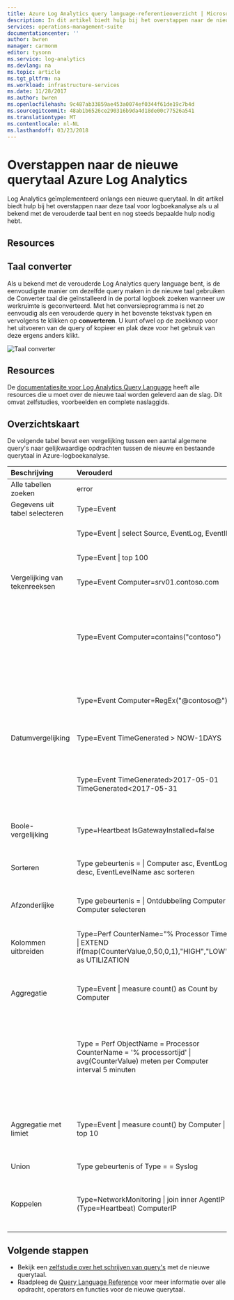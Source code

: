 ```yaml
---
title: Azure Log Analytics query language-referentieoverzicht | Microsoft Docs
description: In dit artikel biedt hulp bij het overstappen naar de nieuwe querytaal voor logboekanalyse als u al bekend met de verouderde taal bent.
services: operations-management-suite
documentationcenter: ''
author: bwren
manager: carmonm
editor: tysonn
ms.service: log-analytics
ms.devlang: na
ms.topic: article
ms.tgt_pltfrm: na
ms.workload: infrastructure-services
ms.date: 11/28/2017
ms.author: bwren
ms.openlocfilehash: 9c487ab33859ae453a0074ef0344f61de19c7b4d
ms.sourcegitcommit: 48ab1b6526ce290316b9da4d18de00c77526a541
ms.translationtype: MT
ms.contentlocale: nl-NL
ms.lasthandoff: 03/23/2018
---
```

# <a name="transitioning-to-azure-log-analytics-new-query-language"></a>Overstappen naar de nieuwe querytaal Azure Log Analytics
Log Analytics geïmplementeerd onlangs een nieuwe querytaal.  In dit artikel biedt hulp bij het overstappen naar deze taal voor logboekanalyse als u al bekend met de verouderde taal bent en nog steeds bepaalde hulp nodig hebt.

## <a name="resources"></a>Resources


## <a name="language-converter"></a>Taal converter

Als u bekend met de verouderde Log Analytics query language bent, is de eenvoudigste manier om dezelfde query maken in de nieuwe taal gebruiken de Converter taal die geïnstalleerd in de portal logboek zoeken wanneer uw werkruimte is geconverteerd.  Met het conversieprogramma is net zo eenvoudig als een verouderde query in het bovenste tekstvak typen en vervolgens te klikken op **converteren**.  U kunt ofwel op de zoekknop voor het uitvoeren van de query of kopieer en plak deze voor het gebruik van deze ergens anders klikt.

![Taal converter](media/log-analytics-log-search-upgrade/language-converter.png)


## <a name="resources"></a>Resources
De [documentatiesite voor Log Analytics Query Language](https://docs.loganalytics.io) heeft alle resources die u moet over de nieuwe taal worden geleverd aan de slag.  Dit omvat zelfstudies, voorbeelden en complete naslaggids.


## <a name="cheat-sheet"></a>Overzichtskaart

De volgende tabel bevat een vergelijking tussen een aantal algemene query's naar gelijkwaardige opdrachten tussen de nieuwe en bestaande querytaal in Azure-logboekanalyse.

| Beschrijving | Verouderd | nieuw |
|:--|:--|:--|
| Alle tabellen zoeken      | error | Zoek "error" (niet hoofdlettergevoelig) |
| Gegevens uit tabel selecteren | Type=Event |  Gebeurtenis |
|                        | Type=Event &#124; select Source, EventLog, EventID | Gebeurtenis &#124; project bron, EventLog, gebeurtenis-id |
|                        | Type=Event &#124; top 100 | Gebeurtenis &#124; 100 duren |
| Vergelijking van tekenreeksen      | Type=Event Computer=srv01.contoso.com   | Gebeurtenis &#124; waar Computer == "srv01.contoso.com" |
|                        | Type=Event Computer=contains("contoso") | Gebeurtenis &#124; waar Computer bevat 'contoso' (niet hoofdlettergevoelig)<br>Gebeurtenis &#124; waar Computer contains_cs 'Contoso' (hoofdlettergevoelig) |
|                        | Type=Event Computer=RegEx("@contoso@")  | Gebeurtenis &#124; Computer overeenkomt met de reguliere expressie '. *contoso*' |
| Datumvergelijking        | Type=Event TimeGenerated > NOW-1DAYS | Gebeurtenis &#124; waar TimeGenerated > ago(1d) |
|                        | Type=Event TimeGenerated>2017-05-01 TimeGenerated<2017-05-31 | Gebeurtenis &#124; waar TimeGenerated tussen (datetime(2017-05-01)... datetime(2017-05-31)) |
| Boole-vergelijking     | Type=Heartbeat IsGatewayInstalled=false  | Heartbeat \| waar IsGatewayInstalled == false |
| Sorteren                   | Type gebeurtenis = &#124; Computer asc, EventLog desc, EventLevelName asc sorteren | Gebeurtenis \| sorteren op een Computer asc, EventLog desc, EventLevelName asc |
| Afzonderlijke               | Type gebeurtenis = &#124; Ontdubbeling Computer \| Computer selecteren | Gebeurtenis &#124; samenvatten EventLog-Computer |
| Kolommen uitbreiden         | Type=Perf CounterName="% Processor Time" &#124; EXTEND if(map(CounterValue,0,50,0,1),"HIGH","LOW") as UTILIZATION | Perf &#124; waar CounterName == "% processortijd" \| uitbreiden gebruik iff = (tegenwaarde > 50, 'Hoog', 'Laag') |
| Aggregatie            | Type=Event &#124; measure count() as Count by Computer | Gebeurtenis &#124; samenvatten Count = count() door Computer |
|                                | Type = Perf ObjectName = Processor CounterName = '% processortijd' &#124; avg(CounterValue) meten per Computer interval 5 minuten | Perf &#124; waar ObjectName == 'Processor' en CounterName == "% processortijd" &#124; samenvatten avg(CounterValue) door Computer bin (TimeGenerated, 5min) |
| Aggregatie met limiet | Type=Event &#124; measure count() by Computer &#124; top 10 | Gebeurtenis &#124; AggregatedValue samenvatten = count() door Computer &#124; 10 beperken |
| Union                  | Type gebeurtenis of Type = = Syslog | Union-gebeurtenis Syslog |
| Koppelen                   | Type=NetworkMonitoring &#124; join inner AgentIP (Type=Heartbeat) ComputerIP | NetworkMonitoring &#124; soort join interne = (Type Zoek == 'Heartbeat') op $left. AgentIP == $right.ComputerIP |



## <a name="next-steps"></a>Volgende stappen
- Bekijk een [zelfstudie over het schrijven van query's](https://go.microsoft.com/fwlink/?linkid=856078) met de nieuwe querytaal.
- Raadpleeg de [Query Language Reference](https://go.microsoft.com/fwlink/?linkid=856079) voor meer informatie over alle opdracht, operators en functies voor de nieuwe querytaal.  
